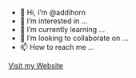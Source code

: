 - 👋 Hi, I’m @addihorn
- 👀 I’m interested in ...
- 🌱 I’m currently learning ...
- 💞️ I’m looking to collaborate on ...
- 📫 How to reach me ...

[Visit my Website](https://my-devbox.de?ref=Github)

<!---
addihorn/addihorn is a ✨ special ✨ repository because its `README.md` (this file) appears on your GitHub profile.
You can click the Preview link to take a look at your changes.
--->
